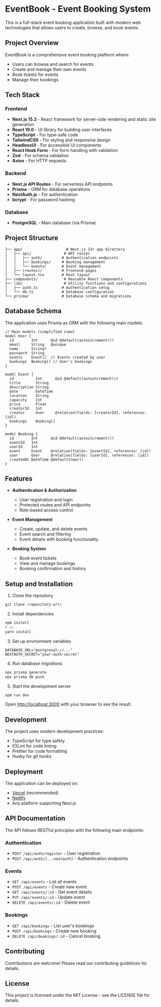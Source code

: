 # EventBook - Event Booking System

This is a full-stack event booking application built with modern web technologies that allows users to create, browse, and book events.

## Project Overview

EventBook is a comprehensive event booking platform where:
- Users can browse and search for events
- Create and manage their own events
- Book tickets for events
- Manage their bookings

## Tech Stack

### Frontend
- **Next.js 15.3** - React framework for server-side rendering and static site generation
- **React 19.0** - UI library for building user interfaces
- **TypeScript** - For type-safe code
- **TailwindCSS** - For styling and responsive design
- **HeadlessUI** - For accessible UI components
- **React Hook Form** - For form handling with validation
- **Zod** - For schema validation
- **Axios** - For HTTP requests

### Backend
- **Next.js API Routes** - For serverless API endpoints
- **Prisma** - ORM for database operations
- **NextAuth.js** - For authentication
- **bcrypt** - For password hashing

### Database
- **PostgreSQL** - Main database (via Prisma)

## Project Structure

```
├── app/                    # Next.js 13+ app directory
│   ├── api/               # API routes
│   │   ├── auth/         # Authentication endpoints
│   │   ├── bookings/     # Booking management
│   │   └── events/       # Event management
│   ├── (routes)/         # Frontend pages
│   └── layout.tsx        # Root layout
├── components/            # Reusable React components
├── lib/                   # Utility functions and configurations
│   ├── auth.ts           # Authentication setup
│   └── db.ts             # Database configuration
└── prisma/               # Database schema and migrations
```

## Database Schema

The application uses Prisma as ORM with the following main models:

```prisma
// Main models (simplified view)
model User {
  id        Int      @id @default(autoincrement())
  email     String   @unique
  name      String?
  password  String
  events    Event[]  // Events created by user
  bookings  Booking[] // User's bookings
}

model Event {
  id          Int      @id @default(autoincrement())
  title       String
  description String
  date        DateTime
  location    String
  capacity    Int
  price       Float
  creatorId   Int
  creator     User     @relation(fields: [creatorId], references: [id])
  bookings    Booking[]
}

model Booking {
  id        Int      @id @default(autoincrement())
  eventId   Int
  userId    Int
  event     Event    @relation(fields: [eventId], references: [id])
  user      User     @relation(fields: [userId], references: [id])
  createdAt DateTime @default(now())
}
```

## Features

- **Authentication & Authorization**
  - User registration and login
  - Protected routes and API endpoints
  - Role-based access control

- **Event Management**
  - Create, update, and delete events
  - Event search and filtering
  - Event details with booking functionality

- **Booking System**
  - Book event tickets
  - View and manage bookings
  - Booking confirmation and history

## Setup and Installation

1. Clone the repository
```bash
git clone <repository-url>
```

2. Install dependencies
```bash
npm install
# or
yarn install
```

3. Set up environment variables
```env
DATABASE_URL="postgresql://..."
NEXTAUTH_SECRET="your-auth-secret"
```

4. Run database migrations
```bash
npx prisma generate
npx prisma db push
```

5. Start the development server
```bash
npm run dev
```

Open [http://localhost:3000](http://localhost:3000) with your browser to see the result.

## Development

The project uses modern development practices:
- TypeScript for type safety
- ESLint for code linting
- Prettier for code formatting
- Husky for git hooks

## Deployment

The application can be deployed on:
- [Vercel](https://vercel.com) (recommended)
- [Netlify](https://netlify.com)
- Any platform supporting Next.js

## API Documentation

The API follows RESTful principles with the following main endpoints:

### Authentication
- `POST /api/auth/register` - User registration
- `POST /api/auth/[...nextauth]` - Authentication endpoints

### Events
- `GET /api/events` - List all events
- `POST /api/events` - Create new event
- `GET /api/events/:id` - Get event details
- `PUT /api/events/:id` - Update event
- `DELETE /api/events/:id` - Delete event

### Bookings
- `GET /api/bookings` - List user's bookings
- `POST /api/bookings` - Create new booking
- `DELETE /api/bookings/:id` - Cancel booking

## Contributing

Contributions are welcome! Please read our contributing guidelines for details.

## License

This project is licensed under the MIT License - see the LICENSE file for details.

